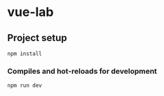 # vue-lab

## Project setup
```
npm install
```

### Compiles and hot-reloads for development
```
npm run dev
```